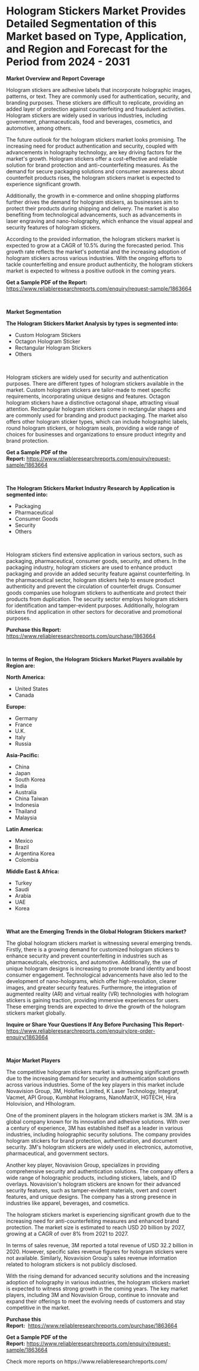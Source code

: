 <p><h1>Hologram Stickers Market Provides Detailed Segmentation of this Market based on Type, Application, and Region and Forecast for the Period from 2024 - 2031</h1></p><p><strong>Market Overview and Report Coverage</strong></p>
<p><p>Hologram stickers are adhesive labels that incorporate holographic images, patterns, or text. They are commonly used for authentication, security, and branding purposes. These stickers are difficult to replicate, providing an added layer of protection against counterfeiting and fraudulent activities. Hologram stickers are widely used in various industries, including government, pharmaceuticals, food and beverages, cosmetics, and automotive, among others.</p><p>The future outlook for the hologram stickers market looks promising. The increasing need for product authentication and security, coupled with advancements in holography technology, are key driving factors for the market's growth. Hologram stickers offer a cost-effective and reliable solution for brand protection and anti-counterfeiting measures. As the demand for secure packaging solutions and consumer awareness about counterfeit products rises, the hologram stickers market is expected to experience significant growth.</p><p>Additionally, the growth in e-commerce and online shopping platforms further drives the demand for hologram stickers, as businesses aim to protect their products during shipping and delivery. The market is also benefiting from technological advancements, such as advancements in laser engraving and nano-holography, which enhance the visual appeal and security features of hologram stickers.</p><p>According to the provided information, the hologram stickers market is expected to grow at a CAGR of 10.5% during the forecasted period. This growth rate reflects the market's potential and the increasing adoption of hologram stickers across various industries. With the ongoing efforts to tackle counterfeiting and ensure product authenticity, the hologram stickers market is expected to witness a positive outlook in the coming years.</p></p>
<p><strong>Get a Sample PDF of the Report:</strong> <a href="https://www.reliableresearchreports.com/enquiry/request-sample/1863664">https://www.reliableresearchreports.com/enquiry/request-sample/1863664</a></p>
<p>&nbsp;</p>
<p><strong>Market Segmentation</strong></p>
<p><strong>The Hologram Stickers Market Analysis by types is segmented into:</strong></p>
<p><ul><li>Custom Hologram Stickers</li><li>Octagon Hologram Sticker</li><li>Rectangular Hologram Stickers</li><li>Others</li></ul></p>
<p>&nbsp;</p>
<p><p>Hologram stickers are widely used for security and authentication purposes. There are different types of hologram stickers available in the market. Custom hologram stickers are tailor-made to meet specific requirements, incorporating unique designs and features. Octagon hologram stickers have a distinctive octagonal shape, attracting visual attention. Rectangular hologram stickers come in rectangular shapes and are commonly used for branding and product packaging. The market also offers other hologram sticker types, which can include holographic labels, round hologram stickers, or hologram seals, providing a wide range of choices for businesses and organizations to ensure product integrity and brand protection.</p></p>
<p><strong>Get a Sample PDF of the Report:</strong>&nbsp;<a href="https://www.reliableresearchreports.com/enquiry/request-sample/1863664">https://www.reliableresearchreports.com/enquiry/request-sample/1863664</a></p>
<p>&nbsp;</p>
<p><strong>The Hologram Stickers Market Industry Research by Application is segmented into:</strong></p>
<p><ul><li>Packaging</li><li>Pharmaceutical</li><li>Consumer Goods</li><li>Security</li><li>Others</li></ul></p>
<p>&nbsp;</p>
<p><p>Hologram stickers find extensive application in various sectors, such as packaging, pharmaceutical, consumer goods, security, and others. In the packaging industry, hologram stickers are used to enhance product packaging and provide an added security feature against counterfeiting. In the pharmaceutical sector, hologram stickers help to ensure product authenticity and prevent the circulation of counterfeit drugs. Consumer goods companies use hologram stickers to authenticate and protect their products from duplication. The security sector employs hologram stickers for identification and tamper-evident purposes. Additionally, hologram stickers find application in other sectors for decorative and promotional purposes.</p></p>
<p><strong>Purchase this Report:</strong>&nbsp; <a href="https://www.reliableresearchreports.com/purchase/1863664">https://www.reliableresearchreports.com/purchase/1863664</a></p>
<p>&nbsp;</p>
<p><strong>In terms of Region, the Hologram Stickers Market Players available by Region are:</strong></p>
<p>
    <p> <strong> North America: </strong>
        <ul>
            <li>United States</li>
            <li>Canada</li>
        </ul>
        </p> 
    <p> <strong> Europe: </strong>
        <ul>
            <li>Germany</li>
            <li>France</li>
            <li>U.K.</li>
            <li>Italy</li>
            <li>Russia</li>
        </ul>
        </p> 
    <p> <strong> Asia-Pacific: </strong>
        <ul>
            <li>China</li>
            <li>Japan</li>
            <li>South Korea</li>
            <li>India</li>
            <li>Australia</li>
            <li>China Taiwan</li>
            <li>Indonesia</li>
            <li>Thailand</li>
            <li>Malaysia</li>
        </ul>
        </p> 
    <p> <strong> Latin America: </strong>
        <ul>
            <li>Mexico</li>
            <li>Brazil</li>
            <li>Argentina Korea</li>
            <li>Colombia</li>
        </ul>
        </p> 
    <p> <strong> Middle East & Africa: </strong>
        <ul>
            <li>Turkey</li>
            <li>Saudi</li>
            <li>Arabia</li>
            <li>UAE</li>
            <li>Korea</li>
        </ul>
    </p>
    </p>
<p>&nbsp;</p>
<p><strong>What are the Emerging Trends in the Global Hologram Stickers market?</strong></p>
<p><p>The global hologram stickers market is witnessing several emerging trends. Firstly, there is a growing demand for customized hologram stickers to enhance security and prevent counterfeiting in industries such as pharmaceuticals, electronics, and automotive. Additionally, the use of unique hologram designs is increasing to promote brand identity and boost consumer engagement. Technological advancements have also led to the development of nano-holograms, which offer high-resolution, clearer images, and greater security features. Furthermore, the integration of augmented reality (AR) and virtual reality (VR) technologies with hologram stickers is gaining traction, providing immersive experiences for users. These emerging trends are expected to drive the growth of the hologram stickers market globally.</p></p>
<p><strong>Inquire or Share Your Questions If Any Before Purchasing This Report</strong>- <a href="https://www.reliableresearchreports.com/enquiry/pre-order-enquiry/1863664">https://www.reliableresearchreports.com/enquiry/pre-order-enquiry/1863664</a></p>
<p>&nbsp;</p>
<p><strong>Major Market Players</strong></p>
<p><p>The competitive hologram stickers market is witnessing significant growth due to the increasing demand for security and authentication solutions across various industries. Some of the key players in this market include Novavision Group, 3M, Holoflex Limited, K Laser Technology, Integraf, Vacmet, API Group, Kumbhat Holograms, NanoMatriX, HGTECH, Hira Holovision, and Hlhologram.</p><p>One of the prominent players in the hologram stickers market is 3M. 3M is a global company known for its innovation and adhesive solutions. With over a century of experience, 3M has established itself as a leader in various industries, including holographic security solutions. The company provides hologram stickers for brand protection, authentication, and document security. 3M's hologram stickers are widely used in electronics, automotive, pharmaceutical, and government sectors. </p><p>Another key player, Novavision Group, specializes in providing comprehensive security and authentication solutions. The company offers a wide range of holographic products, including stickers, labels, and ID overlays. Novavision's hologram stickers are known for their advanced security features, such as tamper-evident materials, overt and covert features, and unique designs. The company has a strong presence in industries like apparel, beverages, and cosmetics.</p><p>The hologram stickers market is experiencing significant growth due to the increasing need for anti-counterfeiting measures and enhanced brand protection. The market size is estimated to reach USD 20 billion by 2027, growing at a CAGR of over 8% from 2021 to 2027. </p><p>In terms of sales revenue, 3M reported a total revenue of USD 32.2 billion in 2020. However, specific sales revenue figures for hologram stickers were not available. Similarly, Novavision Group's sales revenue information related to hologram stickers is not publicly disclosed.</p><p>With the rising demand for advanced security solutions and the increasing adoption of holography in various industries, the hologram stickers market is expected to witness strong growth in the coming years. The key market players, including 3M and Novavision Group, continue to innovate and expand their offerings to meet the evolving needs of customers and stay competitive in the market.</p></p>
<p><strong>Purchase this Report:</strong>&nbsp;&nbsp;<a href="https://www.reliableresearchreports.com/purchase/1863664">https://www.reliableresearchreports.com/purchase/1863664</a></p>
<p></p>
<p><strong>Get a Sample PDF of the Report:</strong>&nbsp;<a href="https://www.reliableresearchreports.com/enquiry/request-sample/1863664">https://www.reliableresearchreports.com/enquiry/request-sample/1863664</a></p>
<p>Check more reports on https://www.reliableresearchreports.com/</p>